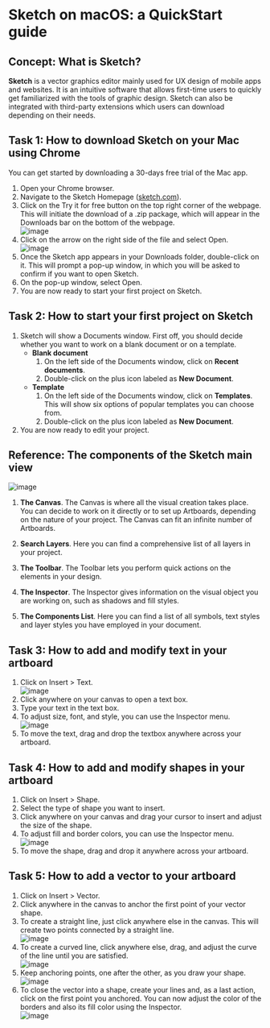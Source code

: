 # Sketch on macOS: a QuickStart guide

## Concept: What is Sketch?

**Sketch** is a vector graphics editor mainly used for UX design of mobile apps and websites. It is an intuitive software that allows first-time users to quickly get familiarized with the tools of graphic design. Sketch can also be integrated with third-party extensions which users can download depending on their needs.  

## Task 1: How to download Sketch on your Mac using Chrome

You can get started by downloading a 30-days free trial of the Mac app.

1. Open your Chrome browser.
2. Navigate to the Sketch Homepage ([sketch.com](https://www.sketch.com/)).  
3. Click on the Try it for free button on the top right corner of the webpage. This will initiate the download of a .zip package, which will appear in the Downloads bar on the bottom of the webpage.  
![image](https://user-images.githubusercontent.com/63585571/80481178-dc4eef80-8949-11ea-880e-66c45b2614fa.png)
4. Click on the arrow on the right side of the file and select Open.  
![image](https://user-images.githubusercontent.com/63585571/80481135-c7725c00-8949-11ea-8772-ca80904d3a7c.png)
5. Once the Sketch app appears in your Downloads folder, double-click on it. This will prompt a pop-up window, in which you will be asked to confirm if you want to open Sketch.
6. On the pop-up window, select Open.
7. You are now ready to start your first project on Sketch.

## Task 2: How to start your first project on Sketch
1. Sketch will show a Documents window. First off, you should decide whether you want to work on a blank document or on a template.
    * **Blank document**
        1. On the left side of the Documents window, click on **Recent documents**.  
        2. Double-click on the plus icon labeled as **New Document**.  
    * **Template**
        1. On the left side of the Documents window, click on **Templates**. This will show six options of popular templates you can choose from.  
        2. Double-click on the plus icon labeled as **New Document**.  
2. You are now ready to edit your project.

## Reference: The components of the Sketch main view

![image](https://user-images.githubusercontent.com/63585571/80480990-88dca180-8949-11ea-9410-69c4937161f0.png)

1. **The Canvas**. The Canvas is where all the visual creation takes place. You can decide to work on it directly or to set up Artboards, depending on the nature of your project. The Canvas can fit an infinite number of Artboards.

2. **Search Layers**. Here you can find a comprehensive list of all layers in your project. 

3. **The Toolbar**. The Toolbar lets you perform quick actions on the elements in your design.

4. **The Inspector**. The Inspector gives information on the visual object you are working on, such as shadows and fill styles.

5. **The Components List**. Here you can find a list of all symbols, text styles and layer styles you have employed in your document.

## Task 3: How to add and modify text in your artboard

1. Click on Insert > Text.   
![image](https://user-images.githubusercontent.com/63585571/80481603-af4f0c80-894a-11ea-865e-d5ee7d3bf2b5.png)  
2. Click anywhere on your canvas to open a text box.
3. Type your text in the text box.
4. To adjust size, font, and style, you can use the Inspector menu.     
![image](https://user-images.githubusercontent.com/63585571/80482029-6b103c00-894b-11ea-90ad-8ade59c90b46.png)  
5. To move the text, drag and drop the textbox anywhere across your artboard.

## Task 4: How to add and modify shapes in your artboard

1. Click on Insert > Shape.
2. Select the type of shape you want to insert.
3. Click anywhere on your canvas and drag your cursor to insert and adjust the size of the shape.
4. To adjust fill and border colors, you can use the Inspector menu.  
![image](https://user-images.githubusercontent.com/63585571/80482785-bf67eb80-894c-11ea-9bd5-9623eaabf13e.png)
5. To move the shape, drag and drop it anywhere across your artboard.

## Task 5: How to add a vector to your artboard

1. Click on Insert > Vector.
2. Click anywhere in the canvas to anchor the first point of your vector shape.
3. To create a straight line, just click anywhere else in the canvas. This will create two points connected by a straight line.  
![image](https://user-images.githubusercontent.com/63585571/80483123-5d5bb600-894d-11ea-94f1-89b423a69df3.png)
4. To create a curved line, click anywhere else, drag, and adjust the curve of the line until you are satisfied.  
![image](https://user-images.githubusercontent.com/63585571/80483148-6ea4c280-894d-11ea-9a2e-0785217a9db3.png)
5. Keep anchoring points, one after the other, as you draw your shape.  
![image](https://user-images.githubusercontent.com/63585571/80483466-0a363300-894e-11ea-98ba-62b174a19927.png)
6. To close the vector into a shape, create your lines and, as a last action, click on the first point you anchored. You can now adjust the color of the borders and also its fill color using the Inspector.  
![image](https://user-images.githubusercontent.com/63585571/80483275-b3305e00-894d-11ea-9770-99b0050f4fe6.png)
